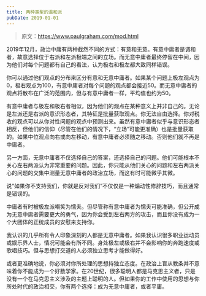 ```yaml
---
title: 两种类型的温和派
pubDate: 2019-01-01
---
```


> 原文：https://www.paulgraham.com/mod.html 

            
2019年12月，政治中庸有两种截然不同的方式：有意和无意。有意中庸者是调和者，故意选择位于右派和左派极端之间的立场。而无意中庸者最终停留在中间，因为他们对每个问题都有自己的看法，认为极右和极左都大致同样错误。

你可以通过他们观点的分布来区分有意和无意中庸者。如果某个问题上极左观点为0，极右观点为100，有意中庸者对每个问题的观点都会接近50。而无意中庸者的观点将散布在广泛的范围内，但与有意中庸者一样，平均值也约为50。

有意中庸者与极左和极右者相似，因为他们的观点在某种意义上并非自己的。无论是左派还是右派的意识形态者，其特征是批量获取观点。你无法自由选择。你对税收的观点可以从你对性问题的观点中预测出来。虽然有意中庸者似乎与意识形态者相反，但他们的信仰（尽管在他们的情况下，“立场”可能更准确）也是批量获取的。如果中位观点向右或向左移动，有意中庸者必须随之移动。否则他们就不再是中庸者。

另一方面，无意中庸者不仅选择自己的答案，还选择自己的问题。他们可能根本不关心左右两派认为非常重要的问题。因此，你只能从他们关心的问题和左右两派关心的问题的交集中测量无意中庸者的政治立场，而这有时可能微乎其微。

说“如果你不支持我们，你就是反对我们”不仅仅是一种煽动性修辞技巧，而且通常是错误的。

中庸者有时被极左派嘲笑为懦夫。但尽管称有意中庸者为懦夫可能准确，但公开成为无意中庸者需要更大的勇气，因为你会受到左右两方的攻击，而且你没有成为一个大团体的正统成员的安慰来支持你。

我认识的几乎所有令人印象深刻的人都是无意中庸者。如果我认识很多职业运动员或娱乐界人士，情况可能会有所不同。身处极左或极右并不会影响你的奔跑速度或歌唱技巧。但与思想打交道的人必须独立思考才能做得好。

或者更准确地说，你必须对你所处理的思想持独立态度。在政治上盲从教条并不意味着你不能成为一个好数学家。在20世纪，很多聪明人都是马克思主义者，只是没有一个在马克思主义涉及的主题上聪明的人。但如果你的工作中使用的思想与你所处时代的政治相交，你有两个选择：成为无意中庸者，或者平庸。
